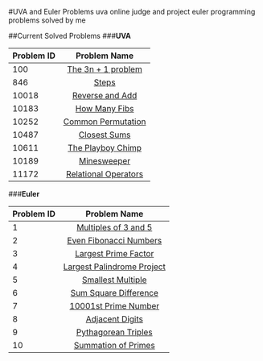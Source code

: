 #UVA and Euler Problems
uva online judge and project euler programming problems solved by me

##Current Solved Problems
###**UVA**


  Problem ID  | Problem Name
  :------------- | :-------------:
  100  | [The 3n + 1 problem](https://uva.onlinejudge.org/index.php?option=com_onlinejudge&Itemid=8&page=show_problem&problem=36)
  846 | [Steps](https://uva.onlinejudge.org/index.php?option=com_onlinejudge&Itemid=8&category=24&page=show_problem&problem=787)
  10018 | [Reverse and Add](https://uva.onlinejudge.org/index.php?option=com_onlinejudge&Itemid=8&category=24&page=show_problem&problem=959)
  10183 | [How Many Fibs](https://uva.onlinejudge.org/index.php?option=com_onlinejudge&Itemid=8&category=24&page=show_problem&problem=1124)
  10252  | [Common Permutation](https://uva.onlinejudge.org/index.php?option=com_onlinejudge&Itemid=8&page=show_problem&problem=1193)
  10487 | [Closest Sums](https://uva.onlinejudge.org/index.php?option=com_onlinejudge&Itemid=8&category=24&page=show_problem&problem=1428)
  10611 | [The Playboy Chimp](https://uva.onlinejudge.org/index.php?option=com_onlinejudge&Itemid=8&page=show_problem&problem=1552)
  10189 | [Minesweeper](https://uva.onlinejudge.org/index.php?option=com_onlinejudge&Itemid=8&category=24&page=show_problem&problem=1130)
  11172 | [Relational Operators](https://uva.onlinejudge.org/index.php?option=com_onlinejudge&Itemid=8&page=show_problem&problem=2113)



###**Euler**

  Problem ID  | Problem Name
  :------------- | :-------------:
  1  | [Multiples of 3 and 5](https://projecteuler.net/problem=1)
  2  | [Even Fibonacci Numbers](https://projecteuler.net/problem=2)
  3  | [Largest Prime Factor](https://projecteuler.net/problem=3)
  4  | [Largest Palindrome Project](https://projecteuler.net/problem=4)
  5  | [Smallest Multiple](https://projecteuler.net/problem=5)
  6  | [Sum Square Difference](https://projecteuler.net/problem=6)
  7  | [10001st Prime Number](https://projecteuler.net/problem=7)
  8  | [Adjacent Digits](https://projecteuler.net/problem=8)
  9  | [Pythagorean Triples](https://projecteuler.net/problem=9)
  10 | [Summation of Primes](https://projecteuler.net/problem=10)
